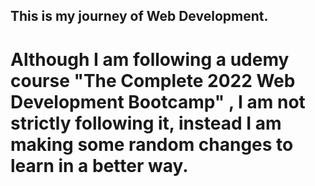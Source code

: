 ## This is my journey of Web Development.

# Although I am following a udemy course "The Complete 2022 Web Development Bootcamp" , I am not strictly following it, instead I am making some random changes to learn in a better way.  